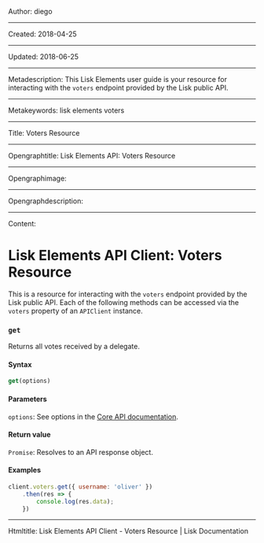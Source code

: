 Author: diego

----

Created: 2018-04-25

----

Updated: 2018-06-25

----

Metadescription: This Lisk Elements user guide is your resource for interacting with the `voters` endpoint provided by the Lisk public API.

----

Metakeywords: lisk elements voters

----

Title: Voters Resource

----

Opengraphtitle: Lisk Elements API: Voters Resource

----

Opengraphimage: 

----

Opengraphdescription: 

----

Content: 

# Lisk Elements API Client: Voters Resource

This is a resource for interacting with the `voters` endpoint provided by the Lisk public API. Each of the following methods can be accessed via the `voters` property of an `APIClient` instance.

### `get`

Returns all votes received by a delegate.

#### Syntax

```js
get(options)
```

#### Parameters

`options`: See options in the [Core API documentation](/lisk-core/user-guide/api/1-0/1-0.json).

#### Return value

`Promise`: Resolves to an API response object.

#### Examples

```js
client.voters.get({ username: 'oliver' })
    .then(res => {
        console.log(res.data);
    })
```

----

Htmltitle: Lisk Elements API Client - Voters Resource | Lisk Documentation

